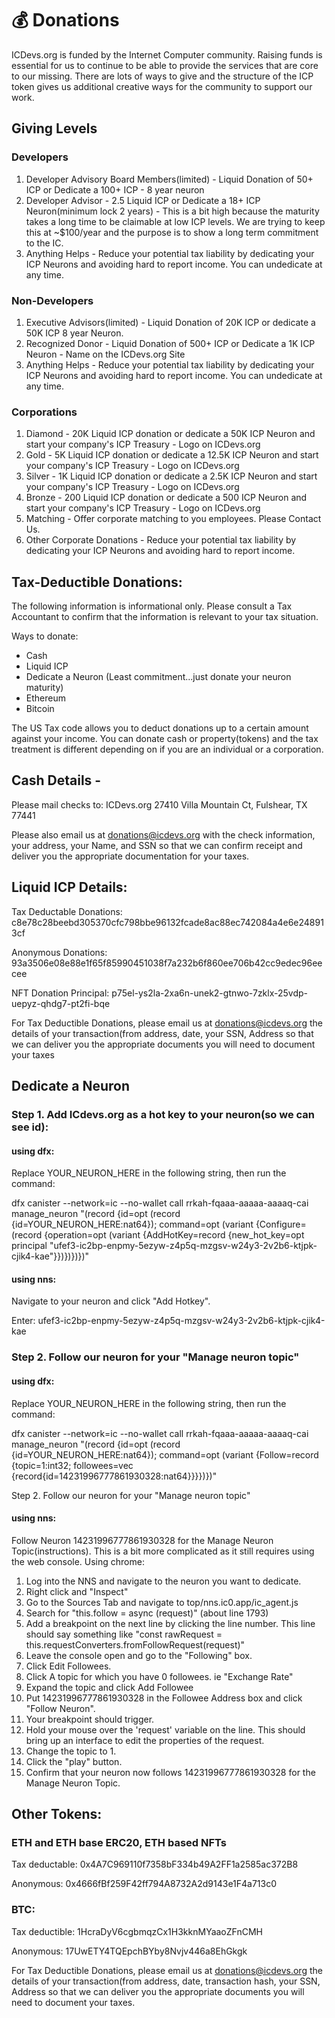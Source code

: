 # 💰 Donations

ICDevs.org is funded by the Internet Computer community.  Raising funds is essential for us to continue to be able to provide the services that are core to our missing.  There are lots of ways to give and the structure of the ICP token gives us additional creative ways for the community to support our work.

## Giving Levels

### Developers

1. Developer Advisory Board Members(limited) - Liquid Donation of 50+ ICP or Dedicate a 100+ ICP - 8 year neuron
2. Developer Advisor -  2.5 Liquid ICP or Dedicate a 18+ ICP Neuron(minimum lock 2 years) - This is a bit high because the maturity takes a long time to be claimable at low ICP levels.  We are trying to keep this at ~$100/year and the purpose is to show a long term commitment to the IC.
3. Anything Helps - Reduce your potential tax liability by dedicating your ICP Neurons and avoiding hard to report income. You can undedicate at any time.

### Non-Developers

1. Executive Advisors(limited) - Liquid Donation of 20K ICP or dedicate a 50K ICP 8 year Neuron.
2. Recognized Donor - Liquid Donation of 500+ ICP or Dedicate a 1K ICP Neuron - Name on the ICDevs.org Site
3. Anything Helps - Reduce your potential tax liability by dedicating your ICP Neurons and avoiding hard to report income. You can undedicate at any time.

### Corporations

1. Diamond - 20K Liquid ICP donation or dedicate a 50K ICP Neuron and start your company's ICP Treasury - Logo on ICDevs.org
2. Gold - 5K Liquid ICP donation or dedicate a 12.5K ICP Neuron and start your company's ICP Treasury - Logo on ICDevs.org
3. Silver - 1K Liquid ICP donation or dedicate a 2.5K ICP Neuron and start your company's ICP Treasury - Logo on ICDevs.org
4. Bronze - 200 Liquid ICP donation or dedicate a 500 ICP Neuron and start your company's ICP Treasury - Logo on ICDevs.org
5. Matching - Offer corporate matching to you employees. Please Contact Us.
6. Other Corporate Donations - Reduce your potential tax liability by dedicating your ICP Neurons and avoiding hard to report income.

## Tax-Deductible Donations:

The following information is informational only. Please consult a Tax Accountant to confirm that the information is relevant to your tax situation.

Ways to donate:
* Cash
* Liquid ICP
* Dedicate a Neuron (Least commitment...just donate your neuron maturity)
* Ethereum
* Bitcoin

The US Tax code allows you to deduct donations up to a certain amount against your income.  You can donate cash or property(tokens) and the tax treatment is different depending on if you are an individual or a corporation.

## Cash Details -

Please mail checks to:
ICDevs.org
27410 Villa Mountain Ct,
Fulshear, TX 77441

Please also email us at donations@icdevs.org with the check information, your address, your Name, and SSN so that we can confirm receipt and deliver you the appropriate documentation for your taxes.

## Liquid ICP Details:

Tax Deductable Donations: c8e78c28beebd305370cfc798bbe96132fcade8ac88ec742084a4e6e248913cf

Anonymous Donations: 93a3506e08e88e1f65f85990451038f7a232b6f860ee706b42cc9edec96eecee

NFT Donation Principal: p75el-ys2la-2xa6n-unek2-gtnwo-7zklx-25vdp-uepyz-qhdg7-pt2fi-bqe

For Tax Deductible Donations, please email us at donations@icdevs.org  the details of your transaction(from address, date, your SSN, Address so that we can deliver you the appropriate documents you will need to document your taxes

## Dedicate a Neuron

### Step 1. Add ICdevs.org as a hot key to your neuron(so we can see id):

#### using dfx:

Replace YOUR_NEURON_HERE in the following string, then run the command:


dfx canister --network=ic --no-wallet call rrkah-fqaaa-aaaaa-aaaaq-cai manage_neuron "(record {id=opt (record {id=YOUR_NEURON_HERE:nat64}); command=opt (variant {Configure=(record {operation=opt (variant {AddHotKey=record {new_hot_key=opt principal \"ufef3-ic2bp-enpmy-5ezyw-z4p5q-mzgsv-w24y3-2v2b6-ktjpk-cjik4-kae\"}})})})})"


#### using nns:

Navigate to your neuron and click "Add Hotkey".

Enter: ufef3-ic2bp-enpmy-5ezyw-z4p5q-mzgsv-w24y3-2v2b6-ktjpk-cjik4-kae

### Step 2. Follow our neuron for your "Manage neuron topic"

#### using dfx:

Replace YOUR_NEURON_HERE in the following string, then run the command:


dfx canister --network=ic --no-wallet call rrkah-fqaaa-aaaaa-aaaaq-cai manage_neuron "(record {id=opt (record {id=YOUR_NEURON_HERE:nat64}); command=opt (variant {Follow=record {topic=1:int32; followees=vec {record{id=14231996777861930328:nat64}}}})})"


Step 2. Follow our neuron for your "Manage neuron topic"

#### using nns:

Follow Neuron 14231996777861930328 for the Manage Neuron Topic(instructions). This is a bit more complicated as it still requires using the web console. Using chrome:

1. Log into the NNS and navigate to the neuron you want to dedicate.
2. Right click and "Inspect"
3. Go to the Sources Tab and navigate to top/nns.ic0.app/ic_agent.js
4. Search for "this.follow = async (request)" (about line 1793)
5. Add a breakpoint on the next line by clicking the line number. This line should say something like "const rawRequest = this.requestConverters.fromFollowRequest(request)"
6. Leave the console open and go to the "Following" box.
7. Click Edit Followees.
8. Click A topic for which you have 0 followees. ie "Exchange Rate"
9. Expand the topic and click Add Followee
10. Put 14231996777861930328 in the Followee Address box and click "Follow Neuron".
11. Your breakpoint should trigger.
12. Hold your mouse over the 'request' variable on the line. This should bring up an interface to edit the properties of the request.
13. Change the topic to 1.
14. Click the "play" button.
15. Confirm that your neuron now follows 14231996777861930328 for the Manage Neuron Topic.






## Other Tokens:

### ETH and ETH base ERC20, ETH based NFTs

Tax deductable: 0x4A7C969110f7358bF334b49A2FF1a2585ac372B8

Anonymous: 0x4666fBf259F42ff794A8732A2d9143e1F4a713c0

### BTC:

Tax deductible: 1HcraDyV6cgbmqzCx1H3kknMYaaoZFnCMH

Anonymous: 17UwETY4TQEpchBYby8Nvjv446a8EhGkgk

For Tax Deductible Donations, please email us at donations@icdevs.org the details of your transaction(from address, date, transaction hash, your SSN, Address so that we can deliver you the appropriate documents you will need to document your taxes.